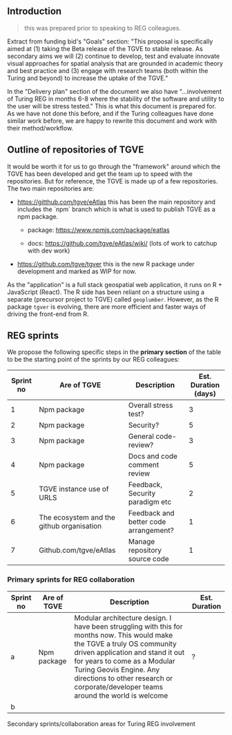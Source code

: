 
## Introduction

> this was prepared prior to speaking to REG colleagues.

Extract from funding bid\'s \"Goals\" section: \"This proposal is specifically aimed at (1) taking the Beta release of the TGVE to stable release. As secondary aims we will (2) continue to develop, test and evaluate innovate visual approaches for spatial analysis that are grounded in academic theory and best practice and (3) engage with research teams (both within the Turing and beyond) to increase the
uptake of the TGVE."

In the "Delivery plan" section of the document we also have "...involvement of Turing REG in months 6-8 where the stability of the software and utility to the user will be stress tested." This is what
this document is prepared for. As we have not done this before, and if the Turing colleagues have done similar work before, we are happy to rewrite this document and work with their method/workflow.

## Outline of repositories of TGVE

It would be worth it for us to go through the "framework" around which the TGVE has been developed and get the team up to speed with the repositories. But for reference, the TGVE is made up of a few repositories. The two main repositories are:

-   <https://gitthub.com/tgve/eAtlas> this has been the main repository
    and includes the \`npm\` branch which is what is used to publish
    TGVE as a npm package.

    -   package: <https://www.npmjs.com/package/eatlas>

    -   docs: <https://github.com/tgve/eAtlas/wiki/> (lots of work to
        catchup with dev work)

-   <https://github.com/tgve/tgver> this is the new R package under
    development and marked as WIP for now.

As the "application" is a full stack geospatial web application, it runs on R + JavaScript (React). The R side has been reliant on a structure using a separate (precursor project to TGVE) called `geoplumber`.
However, as the R package `tgver` is evolving, there are more efficient and faster ways of driving the front-end from R.

## REG sprints

We propose the following specific steps in the **primary section** of the table to be the starting point of the sprints by our REG colleagues:

|  Sprint no| Are of TGVE| Description          | Est. Duration (days)|
| --------  | -----------|----------------------|--------|
|  1 | Npm package  | Overall stress test?      | 3
|  2 | Npm package  |  Security?                | 5
|  3 | Npm package  | General code-review?      | 3
|  4 | Npm package  | Docs and code comment review |5
|  5 | TGVE instance use of URLS | Feedback, Security paradigm etc |  2                              
|  6 | The ecosystem and the github organisation | Feedback and better code arrangement? |  1                    
|  7 | Github.com/tgve/eAtlas  |  Manage repository source code |   1


### Primary sprints for REG collaboration

| Sprint no| Are of TGVE | Description                  | Est. Duration |
|----------|----------   | ---------------------------- | ---------|
| a   | Npm package        | Modular architecture design. I have been struggling with this for months now. This would make the TGVE a truly OS community driven application and stand it out for years to come as a Modular Turing Geovis Engine. Any directions to other research or corporate/developer teams around the world is welcome  |      ?   |
| b   |                    |                              |           |

Secondary sprints/collaboration areas for Turing REG involvement
